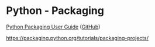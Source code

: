 # Python - Packaging

[Python Packaging User Guide](https://packaging.python.org/) ([GitHub](https://github.com/pypa/packaging.python.org))

<https://packaging.python.org/tutorials/packaging-projects/>
